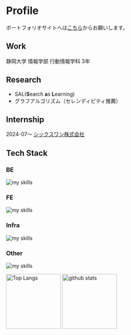 # Profile
ポートフォリオサイトへは[こちら](https://my-portfolio-rust-kappa-81.vercel.app/)からお願いします。

## Work
静岡大学 情報学部 行動情報学科 3年

## Research
- SAL(**S**earch **a**s **L**earning)
- グラフアルゴリズム（セレンディピティ推薦）

## Internship
2024-07〜 [シックスワン株式会社](https://six1.jp/)

## Tech Stack

### BE
<p align="left">
  <img alt="my skills" src="https://skillicons.dev/icons?i=py,fastapi,flask,go,gin" />
</p>

### FE
<p align="left">
  <img alt="my skills" src="https://skillicons.dev/icons?i=ts,vue,react,nextjs,tailwind" />
</p>

### Infra
<p align="left">
  <img alt="my skills" src="https://skillicons.dev/icons?i=docker,nginx" />
</p>

### Other
<p align="left">
  <img alt="my skills" src="https://skillicons.dev/icons?i=figma,vscode" />
</p>

<p align="left"> 
  <img alt="Top Langs" height="150px" src="https://my-github-stats-rust.vercel.app/api/top-langs/?username=nakano1122&layout=compact&show_icons=true&theme=default&count_private=true" />
  <img alt="github stats" height="150px" src="https://my-github-stats-rust.vercel.app/api?username=nakano1122&theme=default&show_icons=ture&count_private=true" />
</p>
